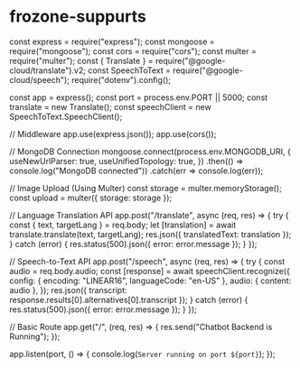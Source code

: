 # frozone-suppurts
const express = require("express");
const mongoose = require("mongoose");
const cors = require("cors");
const multer = require("multer");
const { Translate } = require("@google-cloud/translate").v2;
const SpeechToText = require("@google-cloud/speech");
require("dotenv").config();

const app = express();
const port = process.env.PORT || 5000;
const translate = new Translate();
const speechClient = new SpeechToText.SpeechClient();

// Middleware
app.use(express.json());
app.use(cors());

// MongoDB Connection
mongoose.connect(process.env.MONGODB_URI, {
  useNewUrlParser: true,
  useUnifiedTopology: true,
})
.then(() => console.log("MongoDB connected"))
.catch(err => console.log(err));

// Image Upload (Using Multer)
const storage = multer.memoryStorage();
const upload = multer({ storage: storage });

// Language Translation API
app.post("/translate", async (req, res) => {
  try {
    const { text, targetLang } = req.body;
    let [translation] = await translate.translate(text, targetLang);
    res.json({ translatedText: translation });
  } catch (error) {
    res.status(500).json({ error: error.message });
  }
});

// Speech-to-Text API
app.post("/speech", async (req, res) => {
  try {
    const audio = req.body.audio;
    const [response] = await speechClient.recognize({
      config: { encoding: "LINEAR16", languageCode: "en-US" },
      audio: { content: audio },
    });
    res.json({ transcript: response.results[0].alternatives[0].transcript });
  } catch (error) {
    res.status(500).json({ error: error.message });
  }
});

// Basic Route
app.get("/", (req, res) => {
  res.send("Chatbot Backend is Running");
});

app.listen(port, () => {
  console.log(`Server running on port ${port}`);
});


